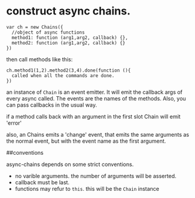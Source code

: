 # construct async chains.

    var ch = new Chains({
      //object of async functions
      method1: function (arg1,arg2, callback) {},
      method2: function (arg1,arg2, callback) {}
    })

then call methods like this:

    ch.method1(1,2).method2(3,4).done(function (){
      called when all the commands are done.
    })

an instance of `Chain` is an event emitter. 
It will emit the callback args of every async called. 
The events are the names of the methods. Also, you can pass callbacks in the usual way.

if a method calls back with an argument in the first slot Chain will emit 'error'

also, an Chains emits a 'change' event, that emits the same arguments as the normal event, 
but with the event name as the first argument.

##conventions

async-chains depends on some strict conventions.

  * no varible arguments. the number of arguments will be asserted.
  * callback must be last.
  * functions may refur to `this`. this will be the `Chain` instance 
